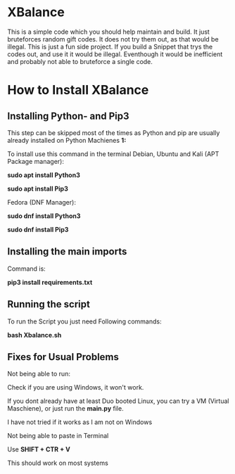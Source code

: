 # XBalance
This is a simple code which  you should help maintain and build. It just bruteforces random gift codes.
It does not try them out, as that would be illegal. This is just a fun side project.
If you build a Snippet that trys the codes out, and use it it would be illegal.
Eventhough it would be inefficient and probably not able to bruteforce a single code.
# How to Install XBalance
## Installing Python- and Pip3
This step can be skipped most of the times as Python and pip are usually already installed on Python Machienes
**1:** 

To install use this command in the terminal
Debian, Ubuntu and Kali (APT Package manager):

**sudo apt install Python3**

**sudo apt install Pip3**

Fedora (DNF Manager):

**sudo dnf install Python3**

**sudo dnf install Pip3**
## Installing the main imports
Command is:

**pip3 install requirements.txt**

## Running the script
To run the Script you just need Following commands:

**bash Xbalance.sh**

## Fixes for Usual Problems
Not being able to run:

Check if you are using Windows, it won't work.

If you dont already have at least Duo booted Linux, you can try a VM (Virtual Maschiene), or just run the **main.py** file.

I have not tried if it works as I am not on Windows

Not being able to paste in Terminal

Use **SHIFT + CTR + V**

This should work on most systems

